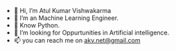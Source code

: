 - 👋 Hi, I’m Atul Kumar Vishwakarma
- 👀 I’m an Machine Learning Engineer.
- 🌱 Know Python.
- 💞️ I’m looking for Oppurtunities in Artificial intelligence.
- 📫 you can reach me on akv.net@gmail.com

<!---
atulvishwakarma1995/atulvishwakarma1995 is a ✨ special ✨ repository because its `README.md` (this file) appears on your GitHub profile.
You can click the Preview link to take a look at your changes.
--->
